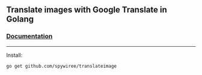 ## Translate images with Google Translate in Golang

### [Documentation](https://pkg.go.dev/github.com/spywiree/translateimage)

---
Install:
```
go get github.com/spywiree/translateimage
```